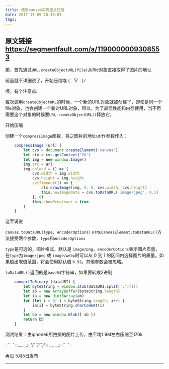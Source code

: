 ```yaml
---
title: 使用canvas实现图片压缩
date: 2017-11-09 10:10:05
tags:
---
```

## 原文链接 https://segmentfault.com/a/1190000009308553
那，首先通过`URL.createObjectURL(file)`从file对象直接取得了图片的地址

前面就不详细说了，开始压缩咯 ( ´ ▽ ` )ﾉ

噢，有个注意点:

每次调用`createObjectURL`的时候，一个新的URL对象就被创建了，即使是同一个file对象，也会创建一个新对URL对象，所以，为了最佳性能和内存使用，当不再需要这个对象的时候要`URL.revokeObjectURL()`释放它。

开始压缩

<!-- more -->
创建一个`compressImage`函数，将之图片的地址url作参数传入：
```js
	compressImage (url) {
		let cvs = document.createElement('canvas')
		let ctx = cvs.getContext('2d')
		let img = new window.Image()
		img.src = url
		img.onload = () => {
			cvs.width = img.width
			cvs.height = img.height
			setTimeout(() => {
				ctx.drawImage(img, 0, 0, cvs.width, cvs.height)
				this.newImageData = cvs.toDataURL('image/jpeg', 0.1)
		    }, 0)
		    this.showPreviewer = true
		}
	}
```
这里说说

`canvas.toDataURL(type, encoderOptions)`
`HTMLCanvasElement.toDataURL()`方法接受两个参数，`type`和`encoderOptions`

`type`是可选的，图片格式，默认是 `image/png`，`encoderOptions`表示图片质量， 在`type`为`image/jpeg` 或 `image/webp`时可以从 0 到 1 的区间内选择图片的质量。如果超出取值范围，将会使用默认值 `0.92`。其他参数会被忽略。

`toDataURL()`返回的是`base64`字符串，如果要转成2进制
```js
	convertToBinary (dataURI) {
		let byteString = window.atob(dataURI.split(',')[1])
		let ab = new ArrayBuffer(byteString.length)
		let ia = new Uint8Array(ab)
		for (let i = 0; i < byteString.length; i++) {
			ia[i] = byteString.charCodeAt(i)
		}
		let bb = new window.Blob([ ab ])
		return bb
	}
```
测试结果：由iphone6所拍摄的图片上传，由平均1.9M左右压缩至170k

*･゜ﾟ･*:.｡..｡.:*･'(*ﾟ▽ﾟ*)'･*:.｡. .｡.:*･゜ﾟ･*

再见
5月5日发布


---

